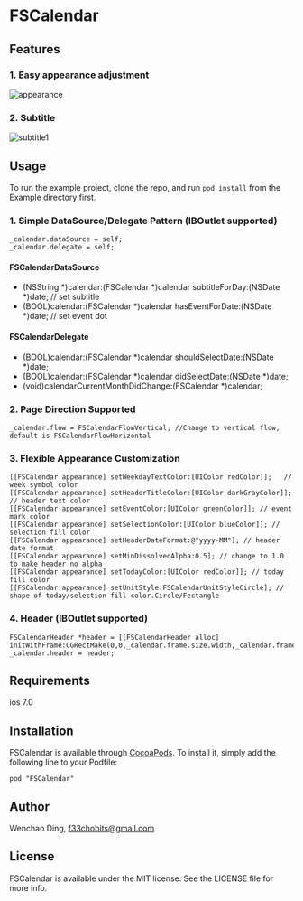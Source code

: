 # FSCalendar

## Features
### 1. Easy appearance adjustment
![appearance](https://cloud.githubusercontent.com/assets/5186464/6208969/20ee842a-b5fb-11e4-8875-132d42893b9e.png)

### 2. Subtitle
![subtitle1](https://cloud.githubusercontent.com/assets/5186464/6209081/54d8a4cc-b5fc-11e4-981e-d4bb21a45628.png)

## Usage

To run the example project, clone the repo, and run `pod install` from the Example directory first.

### 1. Simple DataSource/Delegate Pattern (IBOutlet supported)
    _calendar.dataSource = self; 
    _calendar.delegate = self;
    
#### FSCalendarDataSource
- (NSString *)calendar:(FSCalendar *)calendar subtitleForDay:(NSDate *)date; // set subtitle
- (BOOL)calendar:(FSCalendar *)calendar hasEventForDate:(NSDate *)date; // set event dot

#### FSCalendarDelegate
- (BOOL)calendar:(FSCalendar *)calendar shouldSelectDate:(NSDate *)date;
- (BOOL)calendar:(FSCalendar *)calendar didSelectDate:(NSDate *)date;
- (void)calendarCurrentMonthDidChange:(FSCalendar *)calendar;
    
### 2. Page Direction Supported
    _calendar.flow = FSCalendarFlowVertical; //Change to vertical flow, default is FSCalendarFlowHorizontal
    
### 3. Flexible Appearance Customization
    [[FSCalendar appearance] setWeekdayTextColor:[UIColor redColor]];   // week symbol color
    [[FSCalendar appearance] setHeaderTitleColor:[UIColor darkGrayColor]]; // header text color
    [[FSCalendar appearance] setEventColor:[UIColor greenColor]]; // event mark color
    [[FSCalendar appearance] setSelectionColor:[UIColor blueColor]]; // selection fill color
    [[FSCalendar appearance] setHeaderDateFormat:@"yyyy-MM"]; // header date format
    [[FSCalendar appearance] setMinDissolvedAlpha:0.5]; // change to 1.0 to make header no alpha
    [[FSCalendar appearance] setTodayColor:[UIColor redColor]]; // today fill color
    [[FSCalendar appearance] setUnitStyle:FSCalendarUnitStyleCircle]; // shape of today/selection fill color.Circle/Fectangle
    
### 4. Header (IBOutlet supported)
    FSCalendarHeader *header = [[FSCalendarHeader alloc]    initWithFrame:CGRectMake(0,0,_calendar.frame.size.width,_calendar.frame.size.height)];
    _calendar.header = header;

## Requirements
ios 7.0

## Installation

FSCalendar is available through [CocoaPods](http://cocoapods.org). To install
it, simply add the following line to your Podfile:

    pod "FSCalendar"

## Author

Wenchao Ding, f33chobits@gmail.com

## License

FSCalendar is available under the MIT license. See the LICENSE file for more info.

